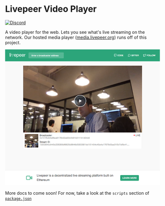 # Livepeer Video Player

[![Discord](https://img.shields.io/discord/423160867534929930.svg)](https://discord.gg/7wRSUGX)

A video player for the web. Lets you see what's live streaming on the network. Our hosted media player ([media.livepeer.org](https://media.livepeer.org)) runs off of this project.

![Screenshot of dapp](./screenshot.png)

More docs to come soon! For now, take a look at the `scripts` section of [`package.json`](https://github.com/livepeer/livepeerjs/blob/master/packages/player/package.json#L29)
